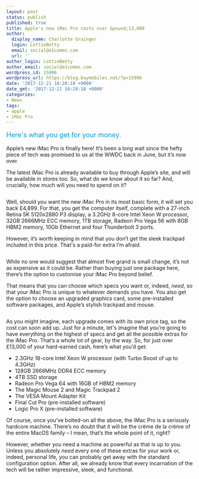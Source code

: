 ```yaml
---
layout: post
status: publish
published: true
title: Apple's new iMac Pro costs over &pound;13,000
author:
  display_name: Charlotte Grainger
  login: LottieBetty
  email: social@a1comms.com
  url: ''
author_login: LottieBetty
author_email: social@a1comms.com
wordpress_id: 15996
wordpress_url: https://blog.buymobiles.net/?p=15996
date: '2017-12-21 10:28:18 +0000'
date_gmt: '2017-12-21 10:28:18 +0000'
categories:
- News
tags:
- apple
- iMac Pro
---
```

<p><span class="postStandFirst" style="color: #0896d5; line-height: 26px; font-size: 18px;">Here's what you get for your money.</span></p>
<p>Apple&rsquo;s new iMac Pro is finally here! It&rsquo;s been a long wait since the hefty piece of tech was promised to us at the WWDC back in June, but it&rsquo;s now over.</p>
<p>The latest iMac Pro is already available to buy through Apple&rsquo;s site, and will be available in stores too. So, what do we know about it so far? And, crucially, how much will you need to spend on it?</p>
<p><img class="aligncenter size-full wp-image-16000" src="https://lh3.googleusercontent.com/oSPLsGGcguP9lrf4s0HIbOjg049P7CtMj3tkfmuEVcqwPNYTdzsQNvdrLo5jmWGZXJUyN78i-UGkg2AZyXl_zaZl=s0" alt="" /></p>
<p>Well, should you want the new iMac Pro in its most basic form, it will set you back &pound;4,899. For that, you get the computer itself, complete with a 27-inch Retina 5K 5120x2880 P3 display, a 3.2GHz 8-core Intel Xeon W processor, 32GB 2666MHz ECC memory, 1TB storage, Radeon Pro Vega 56 with 8GB HBM2 memory, 10Gb Ethernet and four Thunderbolt 3 ports.</p>
<p>However, it&rsquo;s worth keeping in mind that you don&rsquo;t get the sleek trackpad included in this price. That's a paid-for extra I&rsquo;m afraid.</p>
<p><img class="aligncenter size-full wp-image-16001" src="https://lh3.googleusercontent.com/AvhGq6rbviEo3zAtXOSh9l86TPLXAgU35csqoEMChA2Kct-rpk-TuKUyKpXry4Oh3L6QiF8OqAZKAO-5_HAqmwt-Rw=s0" alt="" /></p>
<p>While no one would suggest that almost five grand is small change, it&rsquo;s not as expensive as it could be. Rather than buying just one package here, there&rsquo;s the option to customise your iMac Pro beyond belief.</p>
<p>That means that you can choose which specs you want or, indeed, <em>need</em>, so that your iMac Pro is unique to whatever demands you have. You also get the option to choose an upgraded graphics card, some pre-installed software packages, and Apple&rsquo;s stylish trackpad and mouse.</p>
<p><img class="aligncenter size-full wp-image-15998" src="https://lh3.googleusercontent.com/w_kKLI8QbZaqkb9MxKKN_ju_ig3tU6414m00hGVpaV8gTcEHKp18-6uJbZtoz0zmwvOD-VapiT-D1aJkImP7NtE=s0" alt="" /></p>
<p>As you might imagine, each upgrade comes with its own price tag, so the cost can soon add up. Just for a minute, let's imagine that you&rsquo;re going to have everything on the highest of specs and get all the possible extras for the iMac Pro. That&rsquo;s a whole lot of gear, by the way. So, for just over &pound;13,000 of your hard-earned cash, here&rsquo;s what you&rsquo;d get:</p>
<ul>
<li>2.3GHz 18-core Intel Xeon W processor (with Turbo Boost of up to 4.3GHz)</li>
<li>128GB 2666MHz DDR4 ECC memory</li>
<li>4TB SSD storage</li>
<li>Radeon Pro Vega 64 with 16GB of HBM2 memory</li>
<li>The Magic Mouse 2 and Magic Trackpad 2</li>
<li>The VESA Mount Adapter Kit</li>
<li>Final Cut Pro (pre-installed software)</li>
<li>Logic Pro X (pre-installed software)</li>
</ul>
<p>Of course, once you&rsquo;ve bolted-on all the above, the iMac Pro is a seriously hardcore machine. There&rsquo;s no doubt that it will be the cr&egrave;me de la cr&egrave;me of the entire MacOS family &ndash; I mean, that&rsquo;s the whole point of it, right?</p>
<p>However, whether you need a machine as powerful as that is up to you. Unless you absolutely <em>need </em>every one of these extras for your work or, indeed, personal life, you can probably get away with the standard configuration option. After all, we already know that every incarnation of the tech will be rather impressive, sleek, and functional.</p>
